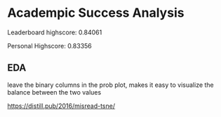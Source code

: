 # Academpic Success Analysis

Leaderboard highscore: 0.84061

Personal Highscore: 0.83356

## EDA

leave the binary columns in the prob plot, makes it easy to visualize the balance between the two values


https://distill.pub/2016/misread-tsne/